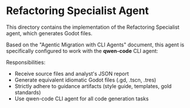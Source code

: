 # Refactoring Specialist Agent

This directory contains the implementation of the Refactoring Specialist agent, which generates Godot files.

Based on the "Agentic Migration with CLI Agents" document, this agent is specifically configured to work with the **qwen-code** CLI agent:

Responsibilities:
- Receive source files and analyst's JSON report
- Generate equivalent idiomatic Godot files (.gd, .tscn, .tres)
- Strictly adhere to guidance artifacts (style guide, templates, gold standards)
- Use qwen-code CLI agent for all code generation tasks